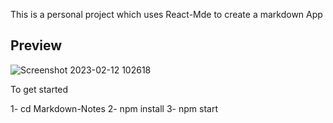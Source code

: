 This is a personal project which uses React-Mde to create a markdown App

## Preview
![Screenshot 2023-02-12 102618](https://user-images.githubusercontent.com/88382605/218294660-ae1aa1b3-9715-4e32-a0a5-15b62da5624b.png)


To get started

1- cd Markdown-Notes
2- npm install
3- npm start
